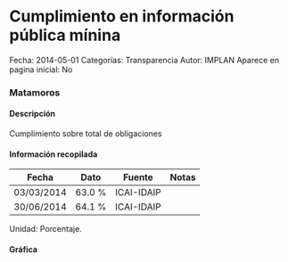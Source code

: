 Cumplimiento en información pública mínina
=====

Fecha: 2014-05-01
Categorías: Transparencia
Autor: IMPLAN
Aparece en pagina inicial: No

### Matamoros

#### Descripción

Cumplimiento sobre total de obligaciones

<!-- break -->

#### Información recopilada

<table class="table table-hover table-bordered matriz">
  <thead>
    <tr><th>Fecha</th><th>Dato</th><th>Fuente</th><th>Notas</th></tr>
  </thead>
  <tbody>
    <tr><td class="centrado">03/03/2014</td><td class="derecha">63.0 %</td><td>ICAI-IDAIP</td><td></td></tr>
    <tr><td class="centrado">30/06/2014</td><td class="derecha">64.1 %</td><td>ICAI-IDAIP</td><td></td></tr>
  </tbody>
</table>

Unidad: Porcentaje.

#### Gráfica

<div id="graficaDatos" class="grafica"></div>
<script>
  // Gráfica
  if (typeof vargraficaDatos === 'undefined') {
    vargraficaDatos = Morris.Line({
      element: 'graficaDatos',
      data: [{ fecha: '2014-03-03', dato: 63.0000 },{ fecha: '2014-06-30', dato: 64.1000 }],
      xkey: 'fecha',
      ykeys: ['dato'],
      labels: ['Dato'],
      lineColors: ['#FF5B02'],
      xLabelFormat: function(d) { return d.getDate()+'/'+(d.getMonth()+1)+'/'+d.getFullYear(); },
      dateFormat: function(ts) { var d = new Date(ts); return d.getDate() + '/' + (d.getMonth() + 1) + '/' + d.getFullYear(); }
    });
  }
</script>
